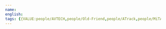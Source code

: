 ```yaml
---
name: 
english: 
tags: {{VALUE:people/AVTECH,people/Old-Friend,people/ATrack,people/MiTAC,people/family,people/Others}}
---
```

